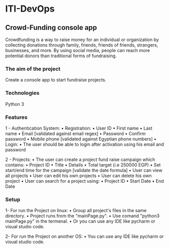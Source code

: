 # ITI-DevOps

## Crowd-Funding console app
Crowdfunding is a way to raise money for an individual or organization by collecting donations through 
family, friends, friends of friends, strangers, businesses, and more. By using social media, people can 
reach more potential donors than traditional forms of fundraising.

### The aim of the project
Create a console app to start fundraise projects.

### Technologies
Python 3

### Features
1 - Authentication System:
    • Registration:
        • User ID
        • First name
        • Last name
        • Email [validated against email regex]
        • Password
        • Confirm password
        • Mobile phone [validated against Egyptian phone numbers]
    • Login:
        • The user should be able to login after activation using his email and password

2 - Projects:
    • The user can create a project fund raise campaign which contains:
        • Project ID
        • Title
        • Details
        • Total target (i.e 250000 EGP)
        • Set start/end time for the campaign [validate the date formula]
    • User can view all projects
    • User can edit his own projects
    • User can delete his own project
    • User can search for a project using:
        • Project ID
        • Start Date
        • End Date

### Setup
1- For run the Project on linux:
    • Group all project's files in the same directory.
    • Project runs from the "mainPage.py".
    • Use comand "python3 mainPage.py" in the termenal.
    • Or you can use any IDE like pycharm or visual studio code.

2- For run the Project on another OS:
    • You can use any IDE like pycharm or visual studio code.